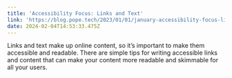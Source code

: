 ```yaml
---
title: 'Accessibility Focus: Links and Text'
link: 'https://blog.pope.tech/2023/01/01/january-accessibility-focus-links-and-text/'
date: 2024-02-04T14:53:33.475Z
---
```


Links and text make up online content, so it’s important to make them accessible and readable. There are simple tips for writing accessible links and content that can make your content more readable and skimmable for all your users.
